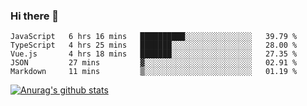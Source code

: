 ### Hi there 👋



<!--
**webB1an/webB1an** is a ✨ _special_ ✨ repository because its `README.md` (this file) appears on your GitHub profile.

Here are some ideas to get you started:

- 🔭 I’m currently working on ...
- 🌱 I’m currently learning ...
- 👯 I’m looking to collaborate on ...
- 🤔 I’m looking for help with ...
- 💬 Ask me about ...
- 📫 How to reach me: ...
- 😄 Pronouns: ...
- ⚡ Fun fact: ...
-->

<!--START_SECTION:waka-->
```text
JavaScript   6 hrs 16 mins   ██████████░░░░░░░░░░░░░░░   39.79 % 
TypeScript   4 hrs 25 mins   ███████░░░░░░░░░░░░░░░░░░   28.00 % 
Vue.js       4 hrs 18 mins   ███████░░░░░░░░░░░░░░░░░░   27.35 % 
JSON         27 mins         ▓░░░░░░░░░░░░░░░░░░░░░░░░   02.91 % 
Markdown     11 mins         ▒░░░░░░░░░░░░░░░░░░░░░░░░   01.19 % 
```
<!--END_SECTION:waka-->


[![Anurag's github stats](https://github-readme-stats.vercel.app/api?username=webB1an&show_icons=true&theme=radical)](https://github.com/anuraghazra/github-readme-stats)

